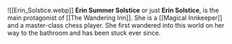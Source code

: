 ![[Erin_Solstice.webp]]
**Erin Summer Solstice** or just **Erin Solstice**, is the main protagonist of [[The Wandering Inn]]. She is a [[Magical Innkeeper]] and a master-class chess player. She first wandered into this world on her way to the bathroom and has been stuck ever since.